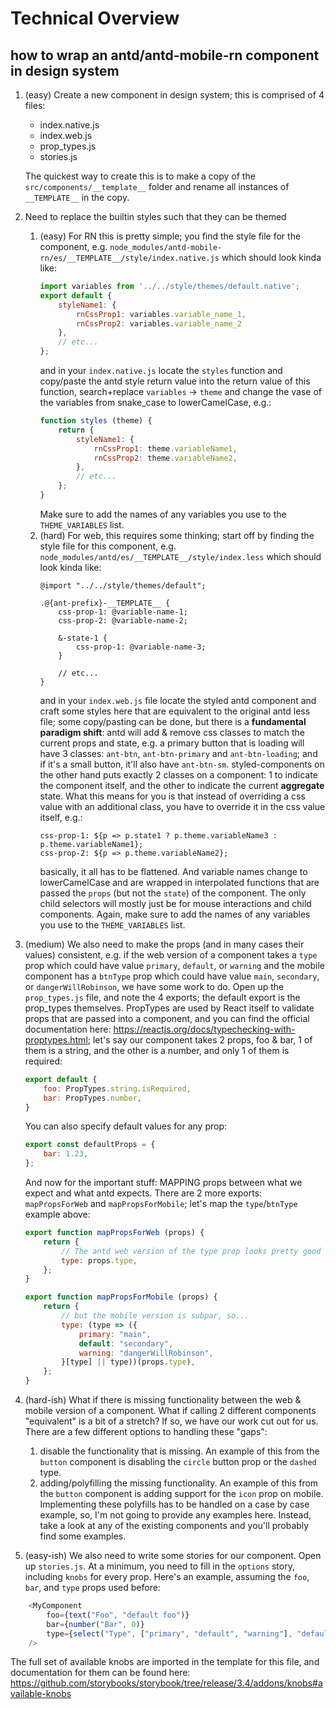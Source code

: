 # Technical Overview
## how to wrap an antd/antd-mobile-rn component in design system

1. (easy) Create a new component in design system; this is comprised of 4 files:
    - index.native.js
    - index.web.js
    - prop_types.js
    - stories.js

    The quickest way to create this is to make a copy of the `src/components/__template__` folder and
    rename all instances of `__TEMPLATE__` in the copy.
2. Need to replace the builtin styles such that they can be themed
    1. (easy) For RN this is pretty simple; you find the style file for the component, e.g. `node_modules/antd-mobile-rn/es/__TEMPLATE__/style/index.native.js` which should look kinda like:
        ```js
        import variables from '../../style/themes/default.native';
        export default {
            styleName1: {
                rnCssProp1: variables.variable_name_1,
                rnCssProp2: variables.variable_name_2
            },
            // etc...
        };
        ```
        and in your `index.native.js` locate the `styles` function and copy/paste the antd style return value into the return value of this function, search+replace `variables` -> `theme` and change the vase of the variables from snake_case to lowerCamelCase, e.g.:
        ```js
        function styles (theme) {
            return {
                styleName1: {
                    rnCssProp1: theme.variableName1,
                    rnCssProp2: theme.variableName2,
                },
                // etc...
            };
        }
        ```
        Make sure to add the names of any variables you use to the `THEME_VARIABLES` list.
    2. (hard) For web, this requires some thinking; start off by finding the style file for this component, e.g. `node_modules/antd/es/__TEMPLATE__/style/index.less` which should look kinda like:
        ```less
        @import "../../style/themes/default";

        .@{ant-prefix}-__TEMPLATE__ {
            css-prop-1: @variable-name-1;
            css-prop-2: @variable-name-2;

            &-state-1 {
                css-prop-1: @variable-name-3;
            }

            // etc...
        }
        ```
        and in your `index.web.js` file locate the styled antd component and craft some styles here
        that are equivalent to the original antd less file; some copy/pasting can be done, but there is a **fundamental paradigm shift**: antd will add & remove css classes to match the current props and state, e.g. a primary button that is loading will have 3 classes: `ant-btn`, `ant-btn-primary` and `ant-btn-loading`; and if it's a small button, it'll also have `ant-btn-sm`. styled-components on the other hand puts exactly 2 classes on a component: 1 to indicate the component itself, and the other to indicate the current **aggregate** state. What this means for you is that instead of overriding a css value with an additional class, you have to override it in the css value itself, e.g.:
        ```less
        css-prop-1: ${p => p.state1 ? p.theme.variableName3 : p.theme.variableName1};
        css-prop-2: ${p => p.theme.variableName2};
        ```
        basically, it all has to be flattened. And variable names change to lowerCamelCase and are wrapped in interpolated functions that are passed the `props` (but not the `state`) of the
        component. The only child selectors will mostly just be for mouse interactions and child components.
        Again, make sure to add the names of any variables you use to the `THEME_VARIABLES` list.
3. (medium) We also need to make the props (and in many cases their values) consistent, e.g. if the web version of a component takes a `type` prop which could have value `primary`, `default`, or `warning` and the mobile component has a `btnType` prop which could have value `main`, `secondary`, or `dangerWillRobinson`, we have some work to do. Open up the `prop_types.js` file, and note the 4 exports; the default export is the prop_types themselves. PropTypes are used by React itself to validate props that are passed into a component, and you can find the official documentation here: https://reactjs.org/docs/typechecking-with-proptypes.html; let's say our component takes 2 props, foo & bar, 1 of them is a string, and the other is a number, and only 1 of them is required:
    ```js
    export default {
        foo: PropTypes.string.isRequired,
        bar: PropTypes.number,
    }
    ```
    You can also specify default values for any prop:
    ```js
    export const defaultProps = {
        bar: 1.23,
    };
    ```
    And now for the important stuff: MAPPING props between what we expect and what antd expects. There are 2 more exports: `mapPropsForWeb` and `mapPropsForMobile`; let's map the `type`/`btnType` example above:
    ```js
    export function mapPropsForWeb (props) {
        return {
            // The antd web version of the type prop looks pretty good to me, so...
            type: props.type,
        };
    }

    export function mapPropsForMobile (props) {
        return {
            // but the mobile version is subpar, so...
            type: (type => ({
                primary: "main",
                default: "secondary",
                warning: "dangerWillRobinson",
            }[type] || type))(props.type),
        };
    }
    ```
4. (hard-ish) What if there is missing functionality between the web & mobile version of a component. What if calling 2 different components "equivalent" is a bit of a stretch? If so, we have our work cut out for us. There are a few different options to handling these "gaps":
    1. disable the functionality that is missing. An example of this from the `button` component is disabling the `circle` button prop or the `dashed` type.
    2. adding/polyfilling the missing functionality. An example of this from the `button` component is adding support for the `icon` prop on mobile.
    Implementing these polyfills has to be handled on a case by case example, so, I'm not going to provide any examples here. Instead, take a look at any of the existing components and you'll probably find some examples.
5. (easy-ish) We also need to write some stories for our component. Open up `stories.js`. At a minimum, you need to fill in the `options` story, including `knobs` for every prop. Here's an example, assuming the `foo`, `bar`, and `type` props used before:
```js
    <MyComponent
        foo={text("Foo", "default foo")}
        bar={number("Bar", 0)}
        type={select("Type", ["primary", "default", "warning"], "default")}
    />
```
The full set of available knobs are imported in the template for this file, and documentation for them can be found here: https://github.com/storybooks/storybook/tree/release/3.4/addons/knobs#available-knobs
